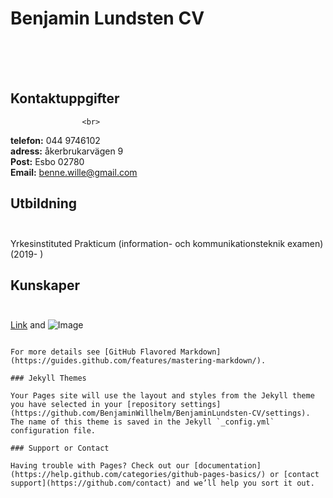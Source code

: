 # Benjamin Lundsten CV

<br> <br> <br>

## Kontaktuppgifter <br>
                    <br>
**telefon:** 044 9746102 <br>
**adress:** åkerbrukarvägen 9 <br>
**Post:** Esbo 02780 <br>
**Email:** benne.wille@gmail.com <br>

## Utbildning <br> <br>

Yrkesinstituted Prakticum (information- och kommunikationsteknik examen) (2019- ) <br>

## Kunskaper <br> <br>

[Link](url) and ![Image](src)
```

For more details see [GitHub Flavored Markdown](https://guides.github.com/features/mastering-markdown/).

### Jekyll Themes

Your Pages site will use the layout and styles from the Jekyll theme you have selected in your [repository settings](https://github.com/BenjaminWillhelm/BenjaminLundsten-CV/settings). The name of this theme is saved in the Jekyll `_config.yml` configuration file.

### Support or Contact

Having trouble with Pages? Check out our [documentation](https://help.github.com/categories/github-pages-basics/) or [contact support](https://github.com/contact) and we’ll help you sort it out.
